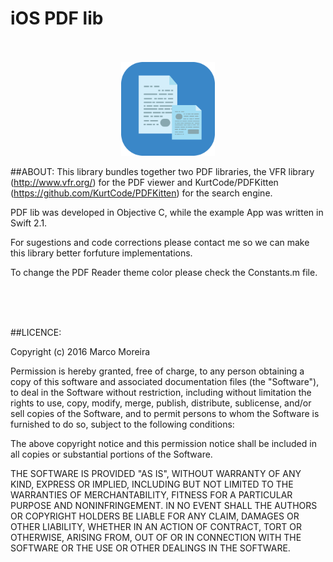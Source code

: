 
# iOS PDF lib
<p align="center">
  <br><br>
  <img src="https://raw.githubusercontent.com/marcomoreira92/iOS-PDF-lib/master/AppLogo.png" alt="iOS PDF lib" height="150" width="150">
</p>

##ABOUT:
This library bundles together two PDF libraries, the VFR library (http://www.vfr.org/) for the PDF viewer and KurtCode/PDFKitten (https://github.com/KurtCode/PDFKitten) for the search engine.

PDF lib was developed in Objective C, while the example App was written in Swift 2.1.

For sugestions and code corrections please contact me so we can make this library better forfuture implementations.

To change the PDF Reader theme color please check the Constants.m file.



<br>
<br>
<br>

##LICENCE:

Copyright (c) 2016 Marco Moreira

Permission is hereby granted, free of charge, to any person obtaining a copy of this software and associated documentation files (the "Software"), to deal in the Software without restriction, including without limitation the rights to use, copy, modify, merge, publish, distribute, sublicense, and/or sell copies of the Software, and to permit persons to whom the Software is furnished to do so, subject to the following conditions:

The above copyright notice and this permission notice shall be included in all copies or substantial portions of the Software.

THE SOFTWARE IS PROVIDED "AS IS", WITHOUT WARRANTY OF ANY KIND, EXPRESS OR IMPLIED, INCLUDING BUT NOT LIMITED TO THE WARRANTIES OF MERCHANTABILITY, FITNESS FOR A PARTICULAR PURPOSE AND NONINFRINGEMENT. 
IN NO EVENT SHALL THE AUTHORS OR COPYRIGHT HOLDERS BE LIABLE FOR ANY CLAIM, DAMAGES OR OTHER LIABILITY, WHETHER IN AN ACTION OF CONTRACT, TORT OR OTHERWISE, ARISING FROM, OUT OF OR IN CONNECTION WITH THE SOFTWARE OR THE USE OR OTHER DEALINGS IN THE SOFTWARE.
